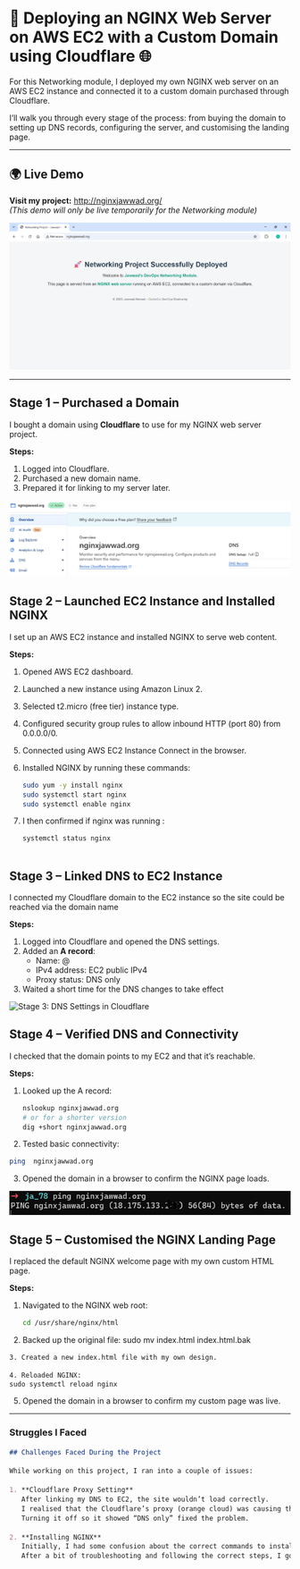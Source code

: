 # 🚀 Deploying an NGINX Web Server on AWS EC2 with a Custom Domain using Cloudflare 🌐

For this Networking module, I deployed my own NGINX web server on an AWS EC2 instance and connected it to a custom domain purchased through Cloudflare.

I’ll walk you through every stage of the process: from buying the domain to setting up DNS records, configuring the server, and customising the landing page. 

---

## 🌍 Live Demo
**Visit my project:** http://nginxjawwad.org/  
*(This demo will only be live temporarily for the Networking module)*

![Project Screenshot](images/final-photo-nginx.png)

---

## Stage 1 – Purchased a Domain

I bought a domain using **Cloudflare** to use for my NGINX web server project.

**Steps:**
1. Logged into Cloudflare.
2. Purchased a new domain name.
3. Prepared it for linking to my server later.

![Stage 1: Domain Purchase in Cloudflare](images/stage1-domain.png)




## Stage 2 – Launched EC2 Instance and Installed NGINX

I set up an AWS EC2 instance and installed NGINX to serve web content.

**Steps:**
1. Opened AWS EC2 dashboard.
2. Launched a new instance using Amazon Linux 2.
3. Selected t2.micro (free tier) instance type.
4.  Configured security group rules to allow inbound HTTP (port 80) from 0.0.0.0/0.
5. Connected using AWS EC2 Instance Connect in the browser.
6. Installed NGINX by running these commands:

   ```bash
   sudo yum -y install nginx
   sudo systemctl start nginx
   sudo systemctl enable nginx

7. I then confirmed if nginx was running :
 
    ```bash
    systemctl status nginx



## Stage 3 – Linked DNS to EC2 Instance

I connected my Cloudflare domain to the EC2 instance so the site could be reached via the domain name

**Steps:**
1. Logged into Cloudflare and opened the DNS settings.
2. Added an **A record**:
   - Name: @
   - IPv4 address: EC2 public IPv4
   - Proxy status: DNS only
3. Waited a short time for the DNS changes to take effect

![Stage 3: DNS Settings in Cloudflare](images/stage3-dns-linked.png)




## Stage 4 – Verified DNS and Connectivity

I checked that the domain points to my EC2 and that it’s reachable.

**Steps:**
1. Looked up the A record:
   ```bash
   nslookup nginxjawwad.org
   # or for a shorter version
   dig +short nginxjawwad.org

2. Tested basic connectivity:

  ```bash
  ping  nginxjawwad.org
  ```


3. Opened the domain in a browser to confirm the NGINX page loads.

![Stage 4: DNS/Connectivity Check](images/stage4-verify.png)




## Stage 5 – Customised the NGINX Landing Page

I replaced the default NGINX welcome page with my own custom HTML page.

**Steps:**
1. Navigated to the NGINX web root:
   ```bash
   cd /usr/share/nginx/html
   ```

2. Backed up the original file:
sudo mv index.html index.html.bak
```
3. Created a new index.html file with my own design.

4. Reloaded NGINX:
sudo systemctl reload nginx
```
5. Opened the domain in a browser to confirm my custom page was live.

---





### **Struggles I Faced**
```markdown
## Challenges Faced During the Project

While working on this project, I ran into a couple of issues:

1. **Cloudflare Proxy Setting**  
   After linking my DNS to EC2, the site wouldn’t load correctly.  
   I realised that the Cloudflare’s proxy (orange cloud) was causing the issue for my setup.  
   Turning it off so it showed “DNS only” fixed the problem.

2. **Installing NGINX**  
   Initially, I had some confusion about the correct commands to install and start NGINX on Amazon Linux 2.  
   After a bit of troubleshooting and following the correct steps, I got it installed and running successfully.

